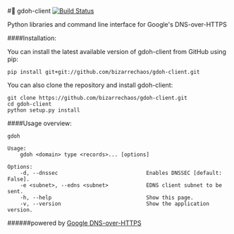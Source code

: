 #:card_index: gdoh-client [![Build Status](https://travis-ci.org/bizarrechaos/gdoh-client.svg?branch=master)](https://travis-ci.org/bizarrechaos/gdoh-client)


Python libraries and command line interface for Google's DNS-over-HTTPS

####Installation:

You can install the latest available version of gdoh-client from GitHub using pip:

```
pip install git+git://github.com/bizarrechaos/gdoh-client.git
```

You can also clone the repository and install gdoh-client:

```
git clone https://github.com/bizarrechaos/gdoh-client.git
cd gdoh-client
python setup.py install
```

####Usage overview:
```
gdoh

Usage:
    gdoh <domain> type <records>... [options]

Options:
    -d, --dnssec                            Enables DNSSEC [default: False].
    -e <subnet>, --edns <subnet>            EDNS client subnet to be sent.
    -h, --help                              Show this page.
    -v, --version                           Show the application version.
```

######powered by [Google DNS-over-HTTPS](https://developers.google.com/speed/public-dns/docs/dns-over-https)
